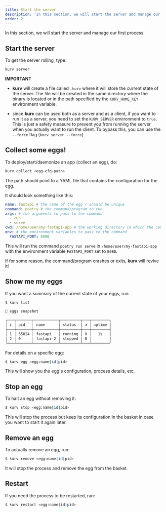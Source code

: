 ```yaml
---
title: Start the server
description: 'In this section, we will start the server and manage our first process.'
order: 2
---
```


In this section, we will start the server and manage our first process.

## Start the server

To get the server rolling, type:

```bash
kurv server
```

**IMPORTANT**
- <b className="font-serif">kurv</b> will create a file called `.kurv` where it will store the current
state of the server. The file will be created in the same directory where
the binary is located or in the path specified by the `KURV_HOME_KEY`
environment variable.

- since <b className="font-serif">kurv</b> can be used both as a server and as a client, if you want
to run it as a server, you need to set the `KURV_SERVER` environment
to `true`. This is just a safety measure to prevent you from running
the server when you actually want to run the client.
To bypass this, you can use the `--force` flag (`kurv server --force`)

## Collect some eggs!
To deploy/start/daemonize an app (collect an egg), do:

```bash
kurv collect <egg-cfg-path>
```

The path should point to a YAML file that contains the configuration for the egg. 

It should look something like this:

```yaml title="myegg.kurv"
name: fastapi # the name of the egg / should be unique
command: poetry # the command/program to run
args: # the arguments to pass to the command
  - run
  - serve
cwd: /home/user/my-fastapi-app # the working directory in which the command will be run
env: # the environment variables to pass to the command
  FASTAPI_PORT: 8080
```

This will run the command `poetry run serve` in `/home/user/my-fastapi-app` with the environment variable `FASTAPI_PORT` set to `8080`.

If for some reason, the command/program crashes or exits, <b className="font-serif">kurv</b> will revive it!

## Show me my eggs

If you want a summary of the current state of your eggs, run:

```zsh
$ kurv list

🥚 eggs snapshot

╭───┬───────┬───────────┬─────────┬───┬────────╮
│ i │ pid   │ name      │ status  │ ↺ │ uptime │
├───┼───────┼───────────┼─────────┼───┼────────┤
│ 1 │ 35824 │ fastapi   │ running │ 0 │   1s   │
│ 2 │ 0     │ fastapi-2 │ stopped │ 0 │   -    │
╰───┴───────┴───────────┴─────────┴───┴────────╯
```

For details on a specific egg:

``` sh
$ kurv egg <egg:name|id|pid>
```

This will show you the egg's configuration, process details, etc.

## Stop an egg

To halt an egg without removing it:

``` sh
$ kurv stop <egg:name|id|pid>
```

This will stop the process but keep its configuration in the basket in case
you want to start it again later.

## Remove an egg

To actually remove an egg, run:

``` sh
$ kurv remove <egg:name|id|pid>
```

It will stop the process and remove the egg from the basket.

## Restart

If you need the process to be restarted, run:

``` sh
$ kurv restart <egg:name|id|pid>
```